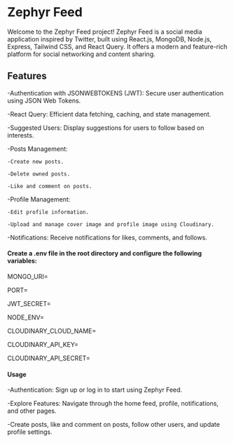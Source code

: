 # Zephyr Feed
Welcome to the Zephyr Feed project! Zephyr Feed is a social media application inspired by Twitter, built using React.js, MongoDB, Node.js, Express, Tailwind CSS, and React Query. It offers a modern and feature-rich platform for social networking and content sharing.

## Features
-Authentication with JSONWEBTOKENS (JWT): Secure user authentication using JSON Web Tokens.

-React Query: Efficient data fetching, caching, and state management.

-Suggested Users: Display suggestions for users to follow based on interests.

-Posts Management:

    -Create new posts.
    
    -Delete owned posts.
    
    -Like and comment on posts.
    
-Profile Management:

    -Edit profile information.
    
    -Upload and manage cover image and profile image using Cloudinary.
    
-Notifications: Receive notifications for likes, comments, and follows.

#### Create a .env file in the root directory and configure the following variables:
MONGO_URI=

PORT=

JWT_SECRET=

NODE_ENV=

CLOUDINARY_CLOUD_NAME=

CLOUDINARY_API_KEY=

CLOUDINARY_API_SECRET=

#### Usage
-Authentication: Sign up or log in to start using Zephyr Feed.

-Explore Features: Navigate through the home feed, profile, notifications, and other pages.

-Create posts, like and comment on posts, follow other users, and update profile settings.
